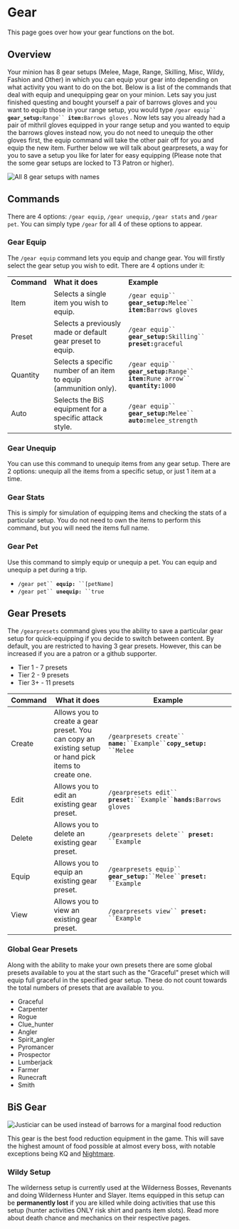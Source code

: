 # Gear

This page goes over how your gear functions on the bot.

## Overview

Your minion has 8 gear setups (Melee, Mage, Range, Skilling, Misc, Wildy, Fashion and Other) in which you can equip your gear into depending on what activity you want to do on the bot. Below is a list of the commands that deal with equip and unequipping gear on your minion. Lets say you just finished questing and bought yourself a pair of barrows gloves and you want to equip those in your range setup, you would type `/gear equip`` `**`gear_setup:`**`Range`` `**`item:`**`Barrows gloves` . Now lets say you already had a pair of mithril gloves equipped in your range setup and you wanted to equip the barrows gloves instead now, you do not need to unequip the other gloves first, the equip command will take the other pair off for you and equip the new item. Further below we will talk about gearpresets, a way for you to save a setup you like for later for easy equipping (Please note that the some gear setups are locked to T3 Patron or higher).

![All 8 gear setups with names](../.gitbook/assets/gearall\_setup.png)

## Commands

There are 4 options: `/gear equip`, `/gear unequip`,  `/gear stats` and `/gear pet`. You can simply type `/gear` for all 4 of these options to appear.

### Gear Equip

The `/gear equip` command lets you equip and change gear. You will firstly select the gear setup you wish to edit. There are 4 options under it:

|             |                                                                  |                                                                                            |
| ----------- | ---------------------------------------------------------------- | ------------------------------------------------------------------------------------------ |
| **Command** | **What it does**                                                 | **Example**                                                                                |
| Item        | Selects a single item you wish to equip.                         | `/gear equip`` `**`gear_setup:`**`Melee`` `**`item:`**`Barrows gloves`                     |
| Preset      | Selects a previously made or default gear preset to equip.       | `/gear equip`` `**`gear_setup:`**`Skilling`` `**`preset:`**`graceful`                      |
| Quantity    | Selects a specific number of an item to equip (ammunition only). | `/gear equip`` `**`gear_setup:`**`Range`` `**`item:`**`Rune arrow`` `**`quantity:`**`1000` |
| Auto        | Selects the BiS equipment for a specific attack style.           | `/gear equip`` `**`gear_setup:`**`Melee`` `**`auto:`**`melee_strength`                     |

### Gear Unequip

You can use this command to unequip items from any gear setup. There are 2 options: unequip all the items from a specific setup, or just 1 item at a time.

### Gear Stats

This is simply for simulation of equipping items and checking the stats of a particular setup. You do not need to own the items to perform this command, but you will need the items full name.

### Gear Pet

Use this command to simply equip or unequip a pet. You can equip and unequip a pet during a trip.

* `/gear pet`` `**`equip:`**` ``[petName]`
* `/gear pet`` `**`unequip:`**` ``true`

## Gear Presets

The `/gearpresets` command gives you the ability to save a particular gear setup for quick-equipping if you decide to switch between content. By default, you are restricted to having 3 gear presets. However, this can be increased if you are a patron or a github supporter.

* Tier 1 - 7 presets
* Tier 2 - 9 presets
* Tier 3+ - 11 presets

| **Command** | **What it does**                                                                                     | **Example**                                                                    |
| ----------- | ---------------------------------------------------------------------------------------------------- | ------------------------------------------------------------------------------ |
| Create      | Allows you to create a gear preset. You can copy an existing setup or hand pick items to create one. | `/gearpresets create`` `**`name:`**` ``Example`` `**`copy_setup:`**` ``Melee`  |
| Edit        | Allows you to edit an existing gear preset.                                                          | `/gearpresets edit`` `**`preset:`**` ``Example`` `**`hands:`**`Barrows gloves` |
| Delete      | Allows you to delete an existing gear preset.                                                        | `/gearpresets delete`` `**`preset:`**` ``Example`                              |
| Equip       | Allows you to equip an existing gear preset.                                                         | `/gearpresets equip`` `**`gear_setup:`**` ``Melee`` `**`preset:`**` ``Example` |
| View        | Allows you to view an existing gear preset.                                                          | `/gearpresets view`` `**`preset:`**` ``Example`                                |

### Global Gear Presets

Along with the ability to make your own presets there are some global presets available to you at the start such as the "Graceful" preset which will equip full graceful in the specified gear setup. These do not count towards the total numbers of presets that are available to you.

* Graceful
* Carpenter
* Rogue
* Clue\_hunter
* Angler
* Spirit\_angler
* Pyromancer
* Prospector
* Lumberjack
* Farmer
* Runecraft
* Smith

## BiS Gear

<div align="left">

<img src="../.gitbook/assets/slayerbis.png" alt="Justiciar can be used instead of barrows for a marginal food reduction">

</div>

This gear is the best food reduction equipment in the game. This will save the highest amount of food possible at almost every boss, with notable exceptions being KQ and [Nightmare](https://wiki.oldschool.gg/bosses/nightmare-of-ashihama).

### Wildy Setup

The wilderness setup is currently used at the Wilderness Bosses, Revenants and doing Wilderness Hunter and Slayer.  Items equipped in this setup can be **permanently lost** if you are killed while doing activities that use this setup (hunter activities ONLY risk shirt and pants item slots). Read more about death chance and mechanics on their respective pages.

